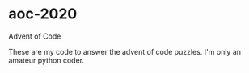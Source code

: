 # aoc-2020

Advent of Code

These are my code to answer the advent of code puzzles. I'm only an amateur python coder.
